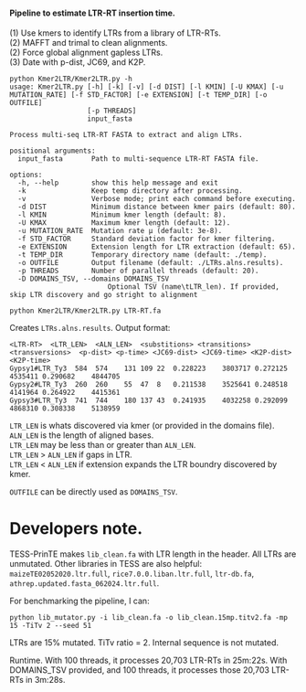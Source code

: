 #### Pipeline to estimate LTR-RT insertion time.   
(1) Use kmers to identify LTRs from a library of LTR-RTs.  
(2) MAFFT and trimal to clean alignments.  
(2) Force global alignment gapless LTRs.   
(3) Date with p-dist, JC69, and K2P.  

```
python Kmer2LTR/Kmer2LTR.py -h
usage: Kmer2LTR.py [-h] [-k] [-v] [-d DIST] [-l KMIN] [-U KMAX] [-u MUTATION_RATE] [-f STD_FACTOR] [-e EXTENSION] [-t TEMP_DIR] [-o OUTFILE]
                   [-p THREADS]
                   input_fasta

Process multi-seq LTR-RT FASTA to extract and align LTRs.

positional arguments:
  input_fasta       Path to multi-sequence LTR-RT FASTA file.

options:
  -h, --help        show this help message and exit
  -k                Keep temp directory after processing.
  -v                Verbose mode; print each command before executing.
  -d DIST           Minimum distance between kmer pairs (default: 80).
  -l KMIN           Minimum kmer length (default: 8).
  -U KMAX           Maximum kmer length (default: 12).
  -u MUTATION_RATE  Mutation rate μ (default: 3e-8).
  -f STD_FACTOR     Standard deviation factor for kmer filtering.
  -e EXTENSION      Extension length for LTR extraction (default: 65).
  -t TEMP_DIR       Temporary directory name (default: ./temp).
  -o OUTFILE        Output filename (default: ./LTRs.alns.results).
  -p THREADS        Number of parallel threads (default: 20).
  -D DOMAINS_TSV, --domains DOMAINS_TSV
                        Optional TSV (name\tLTR_len). If provided, skip LTR discovery and go stright to alignment
```


```
python Kmer2LTR/Kmer2LTR.py LTR-RT.fa
```

Creates `LTRs.alns.results`.
Output format:
```
<LTR-RT>  <LTR_LEN>  <ALN_LEN>  <substitions> <transitions>  <transversions>  <p-dist> <p-time> <JC69-dist> <JC69-time> <K2P-dist>  <K2P-time>
Gypsy1#LTR_Ty3	584  574	131	109	22	0.228223	3803717	0.272125	4535411	0.290682	4844705
Gypsy2#LTR_Ty3  260  260	55	47	8	0.211538	3525641	0.248518	4141964	0.264922	4415361
Gypsy3#LTR_Ty3  741  744	180	137	43	0.241935	4032258	0.292099	4868310	0.308338	5138959
```
`LTR_LEN` is whats discovered via kmer (or provided in the domains file).  
`ALN_LEN` is the length of aligned bases.  
`LTR_LEN` may be less than or greater than `ALN_LEN`.  
`LTR_LEN` > `ALN_LEN` if gaps in LTR.   
`LTR_LEN` < `ALN_LEN` if extension expands the LTR boundry discovered by kmer.   


`OUTFILE` can be directly used as `DOMAINS_TSV`.













# Developers note.
TESS-PrinTE makes `lib_clean.fa` with LTR length in the header. All LTRs are unmutated. 
Other libraries in TESS are also helpful: `maizeTE02052020.ltr.full`, `rice7.0.0.liban.ltr.full`, `ltr-db.fa`, `athrep.updated.fasta_062024.ltr.full`.

For benchmarking the pipeline, I can:
```
python lib_mutator.py -i lib_clean.fa -o lib_clean.15mp.titv2.fa -mp 15 -TiTv 2 --seed 51
```
LTRs are 15% mutated. TiTv ratio = 2. 
Internal sequence is not mutated. 

Runtime.
With 100 threads, it processes 20,703 LTR-RTs in 25m:22s.
With DOMAINS_TSV provided, and 100 threads, it processes those 20,703 LTR-RTs in 3m:28s.
